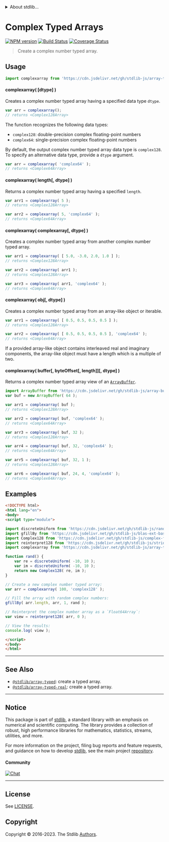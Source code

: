<!--

@license Apache-2.0

Copyright (c) 2022 The Stdlib Authors.

Licensed under the Apache License, Version 2.0 (the "License");
you may not use this file except in compliance with the License.
You may obtain a copy of the License at

   http://www.apache.org/licenses/LICENSE-2.0

Unless required by applicable law or agreed to in writing, software
distributed under the License is distributed on an "AS IS" BASIS,
WITHOUT WARRANTIES OR CONDITIONS OF ANY KIND, either express or implied.
See the License for the specific language governing permissions and
limitations under the License.

-->


<details>
  <summary>
    About stdlib...
  </summary>
  <p>We believe in a future in which the web is a preferred environment for numerical computation. To help realize this future, we've built stdlib. stdlib is a standard library, with an emphasis on numerical and scientific computation, written in JavaScript (and C) for execution in browsers and in Node.js.</p>
  <p>The library is fully decomposable, being architected in such a way that you can swap out and mix and match APIs and functionality to cater to your exact preferences and use cases.</p>
  <p>When you use stdlib, you can be absolutely certain that you are using the most thorough, rigorous, well-written, studied, documented, tested, measured, and high-quality code out there.</p>
  <p>To join us in bringing numerical computing to the web, get started by checking us out on <a href="https://github.com/stdlib-js/stdlib">GitHub</a>, and please consider <a href="https://opencollective.com/stdlib">financially supporting stdlib</a>. We greatly appreciate your continued support!</p>
</details>

# Complex Typed Arrays

[![NPM version][npm-image]][npm-url] [![Build Status][test-image]][test-url] [![Coverage Status][coverage-image]][coverage-url] <!-- [![dependencies][dependencies-image]][dependencies-url] -->

> Create a complex number typed array.

<!-- Section to include introductory text. Make sure to keep an empty line after the intro `section` element and another before the `/section` close. -->

<section class="intro">

</section>

<!-- /.intro -->

<!-- Package usage documentation. -->



<section class="usage">

## Usage

```javascript
import complexarray from 'https://cdn.jsdelivr.net/gh/stdlib-js/array-typed-complex@esm/index.mjs';
```

#### complexarray( \[dtype] )

Creates a complex number typed array having a specified data type `dtype`.

```javascript
var arr = complexarray();
// returns <Complex128Array>
```

The function recognizes the following data types:

-   `complex128`: double-precision complex floating-point numbers
-   `complex64`: single-precision complex floating-point numbers

By default, the output complex number typed array data type is `complex128`. To specify an alternative data type, provide a `dtype` argument.

```javascript
var arr = complexarray( 'complex64' );
// returns <Complex64Array>
```

#### complexarray( length\[, dtype] )

Returns a complex number typed array having a specified `length`.

```javascript
var arr1 = complexarray( 5 );
// returns <Complex128Array>

var arr2 = complexarray( 5, 'complex64' );
// returns <Complex64Array>
```

#### complexarray( complexarray\[, dtype] )

Creates a complex number typed array from another complex number typed array.

```javascript
var arr1 = complexarray( [ 5.0, -3.0, 2.0, 1.0 ] );
// returns <Complex128Array>

var arr2 = complexarray( arr1 );
// returns <Complex128Array>

var arr3 = complexarray( arr1, 'complex64' );
// returns <Complex64Array>
```

#### complexarray( obj\[, dtype] )

Creates a complex number typed array from an array-like object or iterable.

```javascript
var arr1 = complexarray( [ 0.5, 0.5, 0.5, 0.5 ] );
// returns <Complex128Array>

var arr2 = complexarray( [ 0.5, 0.5, 0.5, 0.5 ], 'complex64' );
// returns <Complex64Array>
```

If a provided array-like object contains interleaved real and imaginary components, the array-like object must have a length which is a multiple of two.

#### complexarray( buffer\[, byteOffset\[, length]]\[, dtype] )

Returns a complex number typed array view of an [`ArrayBuffer`][mdn-arraybuffer].

```javascript
import ArrayBuffer from 'https://cdn.jsdelivr.net/gh/stdlib-js/array-buffer@esm/index.mjs';
var buf = new ArrayBuffer( 64 );

var arr1 = complexarray( buf );
// returns <Complex128Array>

var arr2 = complexarray( buf, 'complex64' );
// returns <Complex64Array>

var arr3 = complexarray( buf, 32 );
// returns <Complex128Array>

var arr4 = complexarray( buf, 32, 'complex64' );
// returns <Complex64Array>

var arr5 = complexarray( buf, 32, 1 );
// returns <Complex128Array>

var arr6 = complexarray( buf, 24, 4, 'complex64' );
// returns <Complex64Array>
```

</section>

<!-- /.usage -->

<!-- Package usage notes. Make sure to keep an empty line after the `section` element and another before the `/section` close. -->

<section class="notes">

</section>

<!-- /.notes -->

<!-- Package usage examples. -->

<section class="examples">

## Examples

<!-- eslint no-undef: "error" -->

```html
<!DOCTYPE html>
<html lang="en">
<body>
<script type="module">

import discreteUniform from 'https://cdn.jsdelivr.net/gh/stdlib-js/random-base-discrete-uniform@esm/index.mjs';
import gfillBy from 'https://cdn.jsdelivr.net/gh/stdlib-js/blas-ext-base-gfill-by@esm/index.mjs';
import Complex128 from 'https://cdn.jsdelivr.net/gh/stdlib-js/complex-float64@esm/index.mjs';
import reinterpret128 from 'https://cdn.jsdelivr.net/gh/stdlib-js/strided-base-reinterpret-complex128@esm/index.mjs';
import complexarray from 'https://cdn.jsdelivr.net/gh/stdlib-js/array-typed-complex@esm/index.mjs';

function rand() {
    var re = discreteUniform( -10, 10 );
    var im = discreteUniform( -10, 10 );
    return new Complex128( re, im );
}

// Create a new complex number typed array:
var arr = complexarray( 100, 'complex128' );

// Fill the array with random complex numbers:
gfillBy( arr.length, arr, 1, rand );

// Reinterpret the complex number array as a `Float64Array`:
var view = reinterpret128( arr, 0 );

// View the results:
console.log( view );

</script>
</body>
</html>
```

</section>

<!-- /.examples -->

<!-- Section to include cited references. If references are included, add a horizontal rule *before* the section. Make sure to keep an empty line after the `section` element and another before the `/section` close. -->

<section class="references">

</section>

<!-- /.references -->

<!-- Section for related `stdlib` packages. Do not manually edit this section, as it is automatically populated. -->

<section class="related">

* * *

## See Also

-   <span class="package-name">[`@stdlib/array-typed`][@stdlib/array/typed]</span><span class="delimiter">: </span><span class="description">create a typed array.</span>
-   <span class="package-name">[`@stdlib/array-typed-real`][@stdlib/array/typed-real]</span><span class="delimiter">: </span><span class="description">create a typed array.</span>

</section>

<!-- /.related -->

<!-- Section for all links. Make sure to keep an empty line after the `section` element and another before the `/section` close. -->


<section class="main-repo" >

* * *

## Notice

This package is part of [stdlib][stdlib], a standard library with an emphasis on numerical and scientific computing. The library provides a collection of robust, high performance libraries for mathematics, statistics, streams, utilities, and more.

For more information on the project, filing bug reports and feature requests, and guidance on how to develop [stdlib][stdlib], see the main project [repository][stdlib].

#### Community

[![Chat][chat-image]][chat-url]

---

## License

See [LICENSE][stdlib-license].


## Copyright

Copyright &copy; 2016-2023. The Stdlib [Authors][stdlib-authors].

</section>

<!-- /.stdlib -->

<!-- Section for all links. Make sure to keep an empty line after the `section` element and another before the `/section` close. -->

<section class="links">

[npm-image]: http://img.shields.io/npm/v/@stdlib/array-typed-complex.svg
[npm-url]: https://npmjs.org/package/@stdlib/array-typed-complex

[test-image]: https://github.com/stdlib-js/array-typed-complex/actions/workflows/test.yml/badge.svg?branch=main
[test-url]: https://github.com/stdlib-js/array-typed-complex/actions/workflows/test.yml?query=branch:main

[coverage-image]: https://img.shields.io/codecov/c/github/stdlib-js/array-typed-complex/main.svg
[coverage-url]: https://codecov.io/github/stdlib-js/array-typed-complex?branch=main

<!--

[dependencies-image]: https://img.shields.io/david/stdlib-js/array-typed-complex.svg
[dependencies-url]: https://david-dm.org/stdlib-js/array-typed-complex/main

-->

[chat-image]: https://img.shields.io/gitter/room/stdlib-js/stdlib.svg
[chat-url]: https://app.gitter.im/#/room/#stdlib-js_stdlib:gitter.im

[stdlib]: https://github.com/stdlib-js/stdlib

[stdlib-authors]: https://github.com/stdlib-js/stdlib/graphs/contributors

[umd]: https://github.com/umdjs/umd
[es-module]: https://developer.mozilla.org/en-US/docs/Web/JavaScript/Guide/Modules

[deno-url]: https://github.com/stdlib-js/array-typed-complex/tree/deno
[umd-url]: https://github.com/stdlib-js/array-typed-complex/tree/umd
[esm-url]: https://github.com/stdlib-js/array-typed-complex/tree/esm
[branches-url]: https://github.com/stdlib-js/array-typed-complex/blob/main/branches.md

[stdlib-license]: https://raw.githubusercontent.com/stdlib-js/array-typed-complex/main/LICENSE

[mdn-arraybuffer]: https://developer.mozilla.org/en-US/docs/Web/JavaScript/Reference/Global_Objects/ArrayBuffer

<!-- <related-links> -->

[@stdlib/array/typed]: https://github.com/stdlib-js/array-typed/tree/esm

[@stdlib/array/typed-real]: https://github.com/stdlib-js/array-typed-real/tree/esm

<!-- </related-links> -->

</section>

<!-- /.links -->
